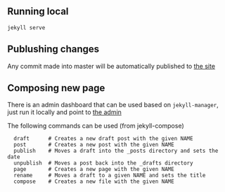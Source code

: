 

## Running local

`jekyll serve`

## Publushing changes

Any commit made into master will be automatically published to [the site](https://rafaelroman.com)

## Composing new page

There is an admin dashboard that can be used based on `jekyll-manager`, just run it locally and point to [the admin](http://localhost:4000/admin)

The following commands can be used (from jekyll-compose)
```
  draft      # Creates a new draft post with the given NAME
  post       # Creates a new post with the given NAME
  publish    # Moves a draft into the _posts directory and sets the date
  unpublish  # Moves a post back into the _drafts directory
  page       # Creates a new page with the given NAME
  rename     # Moves a draft to a given NAME and sets the title
  compose    # Creates a new file with the given NAME
```


